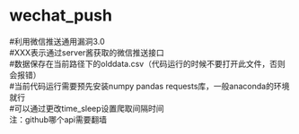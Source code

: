 # wechat_push  
#利用微信推送通用漏洞3.0  
#XXX表示通过server酱获取的微信推送接口  
#数据保存在当前路径下的olddata.csv（代码运行的时候不要打开此文件，否则会报错）  
#当前代码运行需要预先安装numpy pandas requests库，一般anaconda的环境就行  
#可以通过更改time_sleep设置爬取间隔时间  
注：github哪个api需要翻墙  
